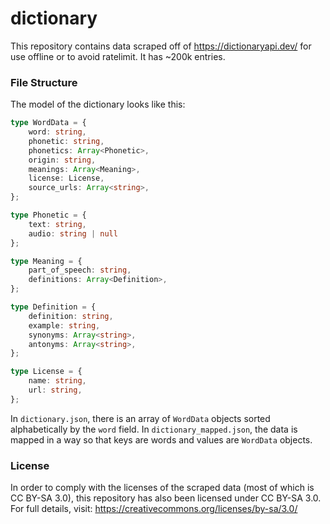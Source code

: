# dictionary
This repository contains data scraped off of https://dictionaryapi.dev/ for use offline or to avoid ratelimit.
It has ~200k entries.

### File Structure
The model of the dictionary looks like this:
```ts
type WordData = {
    word: string,
    phonetic: string,
    phonetics: Array<Phonetic>,
    origin: string,
    meanings: Array<Meaning>,
    license: License,
    source_urls: Array<string>,
};

type Phonetic = {
    text: string,
    audio: string | null
};

type Meaning = {
    part_of_speech: string,
    definitions: Array<Definition>,
};

type Definition = {
    definition: string,
    example: string,
    synonyms: Array<string>,
    antonyms: Array<string>,
};

type License = {
    name: string,
    url: string,
};
```

In `dictionary.json`, there is an array of `WordData` objects sorted alphabetically by the `word` field. In `dictionary_mapped.json`,
the data is mapped in a way so that keys are words and values are `WordData` objects.

### License
In order to comply with the licenses of the scraped data (most of which is CC BY-SA 3.0), this repository has also been licensed under CC BY-SA 3.0.
For full details, visit: https://creativecommons.org/licenses/by-sa/3.0/
